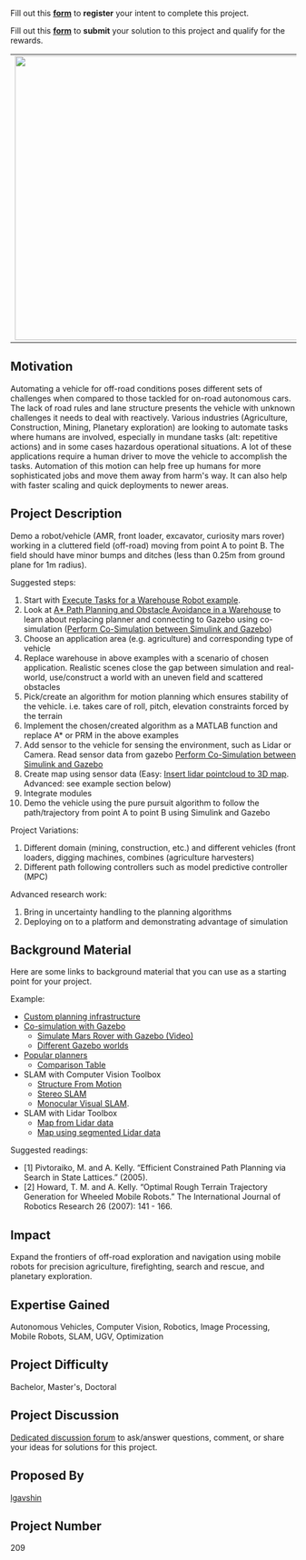 Fill out this <strong>[form](https://www.mathworks.com/academia/student-challenge/mathworks-excellence-in-innovation-signup.html?tfa_1=Autonomous%20Navigation%20for%20Vehicles%20in%20Rough%20Terrain&tfa_2=230)</strong> to **register** your intent to complete this project.

Fill out this <strong>[form](https://www.mathworks.com/academia/student-challenge/mathworks-excellence-in-innovation-submission-form.html?tfa_1=Autonomous%20Navigation%20for%20Vehicles%20in%20Rough%20Terrain&tfa_2=230)</strong> to **submit** your solution to this project and qualify for the rewards.


<table>
<td><img src="https://gist.githubusercontent.com/robertogl/e0115dc303472a9cfd52bbbc8edb7665/raw/rover.jpg"  width=500 /></td>
<td><p><h1>Autonomous Navigation for Vehicles in Rough Terrain </h1></p>
<p> Design and implement a motion planning algorithm for off-road vehicles on rough terrain.</p>
</table>

## Motivation

Automating a vehicle for off-road conditions poses different sets of challenges when compared to those tackled for on-road autonomous cars. The lack of road rules and lane structure presents the vehicle with unknown challenges it needs to deal with reactively.  Various industries (Agriculture, Construction, Mining, Planetary exploration) are looking to automate tasks where humans are involved, especially in mundane tasks (alt: repetitive actions) and in some cases hazardous operational situations.
A lot of these applications require a human driver to move the vehicle to accomplish the tasks. Automation of this motion can help free up humans for more sophisticated jobs and move them away from harm's way. It can also help with faster scaling and quick deployments to newer areas.

## Project Description

Demo a robot/vehicle (AMR, front loader, excavator, curiosity mars rover) working in a cluttered field (off-road) moving from point A to point B. The field should have minor bumps and ditches (less than 0.25m from ground plane for 1m radius).
 
Suggested steps:
1.	Start with [Execute Tasks for a Warehouse Robot example]( https://www.mathworks.com/help/robotics/ug/execute-tasks-for-a-warehouse-robot.html).
2.	Look at [A* Path Planning and Obstacle Avoidance in a Warehouse]( https://www.mathworks.com/help/robotics/ug/a-star-path-planning-and-obstacle-avoidance.html) to learn about replacing planner and connecting to Gazebo using co-simulation ([Perform Co-Simulation between Simulink and Gazebo]( https://www.mathworks.com/help/robotics/ug/perform-co-simulation-between-simulink-and-gazebo.html))
3.	Choose an application area (e.g. agriculture) and corresponding type of vehicle
4.	Replace warehouse in above examples with a scenario of chosen application. Realistic scenes close the gap between simulation and real-world, use/construct a world with an uneven field and scattered obstacles
5.	Pick/create an algorithm for motion planning which ensures stability of the vehicle.  i.e. takes care of roll, pitch, elevation constraints forced by the terrain 
6.	Implement the chosen/created algorithm as a MATLAB function and replace A* or PRM in the above examples
7.	Add sensor to the vehicle for sensing the environment, such as Lidar or Camera. Read sensor data from gazebo [Perform Co-Simulation between Simulink and Gazebo ](https://www.mathworks.com/help/robotics/ug/perform-co-simulation-between-simulink-and-gazebo.html)
8.	Create map using sensor data (Easy: [Insert lidar pointcloud to 3D map](https://www.mathworks.com/help/nav/ref/occupancymap3d.insertpointcloud.html). Advanced: see example section below)
9.	Integrate modules
10.	Demo the vehicle using the pure pursuit algorithm to follow the path/trajectory from point A to point B using Simulink and Gazebo

Project Variations:
1.	Different domain (mining, construction, etc.) and different vehicles (front loaders, digging machines, combines (agriculture harvesters) 
2.	Different path following controllers such as model predictive controller (MPC)

Advanced research work:
1.	Bring in uncertainty handling to the planning algorithms
2.	Deploying on to a platform and demonstrating advantage of simulation


## Background Material

Here are some links to background material that you can use as a starting point for your project.

Example: 
-	[Custom planning infrastructure](https://www.mathworks.com/help/nav/ref/nav.statevalidator-class.html#mw_e4f7cedb-14ed-440b-b5ed-5d9902e5f02f)
-	[Co-simulation with Gazebo](https://www.mathworks.com/help/robotics/ug/perform-co-simulation-between-simulink-and-gazebo.html)
	- [Simulate Mars Rover with Gazebo (Video)](https://www.youtube.com/watch?v=CqVXXirYJaM)
	- [Different Gazebo worlds](https://clearpathrobotics.com/blog/2020/07/clearpath-robots-get-new-gazebo-simulation-environments/)
-	[Popular planners](http://www.cs.cmu.edu/~maxim/classes/robotplanning_grad/lectures/RRT_16782_fall20.pdf)
	- [Comparison Table](https://www.mathworks.com/help/nav/ug/choose-path-planning-algorithms-for-navigation.html)
-	SLAM with Computer Vision Toolbox
	- [Structure From Motion](https://www.mathworks.com/help/vision/ug/structure-from-motion-from-multiple-views.html)
	- [Stereo SLAM](https://www.mathworks.com/help/vision/ug/stereo-visual-simultaneous-localization-mapping.html)
	- [Monocular Visual SLAM](https://www.mathworks.com/help/vision/ug/monocular-visual-simultaneous-localization-and-mapping.html).
-	SLAM with Lidar Toolbox
	- [Map from Lidar data](https://www.mathworks.com/help/vision/ug/build-a-map-from-lidar-data-using-slam.html) 
	- [Map  using segmented Lidar data](https://www.mathworks.com/help/lidar/ug/build-a-map-and-localize-using-segment-matching.html)

Suggested readings:
-	[1] Pivtoraiko, M. and A. Kelly. “Efficient Constrained Path Planning via Search in State Lattices.” (2005).
-	[2] Howard, T. M. and A. Kelly. “Optimal Rough Terrain Trajectory Generation for Wheeled Mobile Robots.” The International Journal of Robotics Research 26 (2007): 141 - 166.  

## Impact

Expand the frontiers of off-road exploration and navigation using mobile robots for precision agriculture, firefighting, search and rescue, and planetary exploration. 

## Expertise Gained 

Autonomous Vehicles, Computer Vision, Robotics, Image Processing, Mobile Robots, SLAM, UGV, Optimization


## Project Difficulty

Bachelor, Master's, Doctoral
## Project Discussion

[Dedicated discussion forum](https://github.com/mathworks/MathWorks-Excellence-in-Innovation/discussions/40) to ask/answer questions, comment, or share your ideas for solutions for this project.

## Proposed By
[lgavshin](https://github.com/lgavshin)

## Project Number

209
